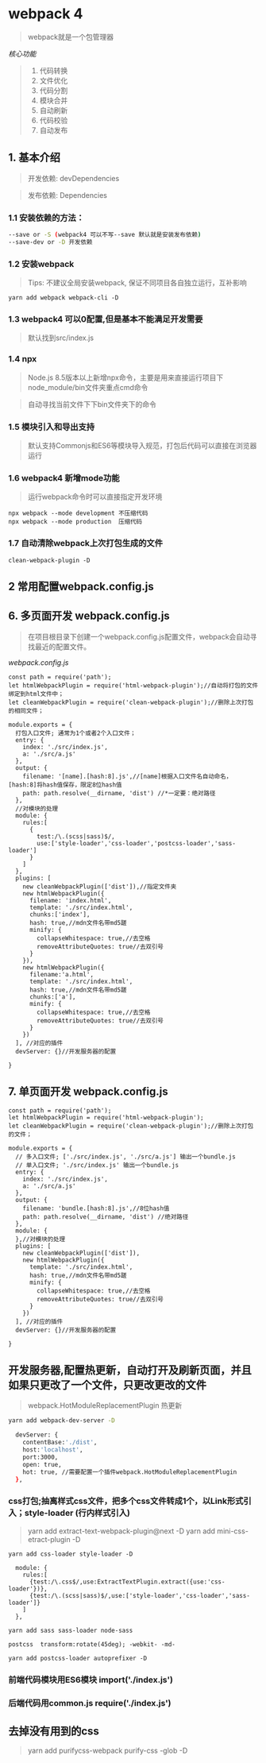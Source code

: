 # webpack 4 
> webpack就是一个包管理器

*核心功能*
> 1. 代码转换 
> 2. 文件优化 
> 3. 代码分割 
> 4. 模块合并 
> 5. 自动刷新 
> 6. 代码校验 
> 7. 自动发布

## 1. 基本介绍
> 开发依赖: devDependencies

> 发布依赖: Dependencies

### 1.1 安装依赖的方法：
```sh
--save or -S (webpack4 可以不写--save 默认就是安装发布依赖)
--save-dev or -D 开发依赖

```
### 1.2 安装webpack 
> Tips: 不建议全局安装webpack, 保证不同项目各自独立运行，互补影响 
```
yarn add webpack webpack-cli -D

```
### 1.3 webpack4 可以0配置,但是基本不能满足开发需要
> 默认找到src/index.js

### 1.4 npx 
> Node.js 8.5版本以上新增npx命令，主要是用来直接运行项目下node_module/bin文件夹重点cmd命令 

> 自动寻找当前文件下下bin文件夹下的命令

### 1.5 模块引入和导出支持
> 默认支持Commonjs和ES6等模块导入规范，打包后代码可以直接在浏览器运行

### 1.6 webpack4 新增mode功能
> 运行webpack命令时可以直接指定开发环境

```
npx webpack --mode development 不压缩代码
npx webpack --mode production  压缩代码

```
### 1.7 自动清除webpack上次打包生成的文件
```
clean-webpack-plugin -D
```
## 2 常用配置webpack.config.js 

## 6. 多页面开发 webpack.config.js
> 在项目根目录下创建一个webpack.config.js配置文件，webpack会自动寻找最近的配置文件。

*webpack.config.js*
```
const path = require('path');
let htmlWebpackPlugin = require('html-webpack-plugin');//自动将打包的文件绑定到html文件中；
let cleanWebpackPlugin = require('clean-webpack-plugin');//删除上次打包的相同文件；

module.exports = {
  打包入口文件; 通常为1个或者2个入口文件；
  entry: {
    index: './src/index.js',
    a: './src/a.js'
  },
  output: {
    filename: '[name].[hash:8].js',//[name]根据入口文件名自动命名，[hash:8]将hash值保存，限定8位hash值
    path: path.resolve(__dirname, 'dist') //*一定要：绝对路径
  },
  //对模块的处理
  module: {
    rules:[
      {
        test:/\.(scss|sass)$/,
        use:['style-loader','css-loader','postcss-loader','sass-loader']
      }
    ]
  },
  plugins: [
    new cleanWebpackPlugin(['dist']),//指定文件夹
    new htmlWebpackPlugin({
      filename: 'index.html',
      template: './src/index.html',
      chunks:['index'],
      hash: true,//mdn文件名带md5蹉
      minify: {
        collapseWhitespace: true,//去空格
        removeAttributeQuotes: true//去双引号
      }
    }),
    new htmlWebpackPlugin({
      filename:'a.html',
      template: './src/index.html',
      hash: true,//mdn文件名带md5蹉
      chunks:['a'],
      minify: {
        collapseWhitespace: true,//去空格
        removeAttributeQuotes: true//去双引号
      }
    })
  ], //对应的插件
  devServer: {}//开发服务器的配置

}
```

## 7. 单页面开发 webpack.config.js
```
const path = require('path');
let htmlWebpackPlugin = require('html-webpack-plugin');
let cleanWebpackPlugin = require('clean-webpack-plugin');//删除上次打包的文件；

module.exports = {
  // 多入口文件; ['./src/index.js', './src/a.js'] 输出一个bundle.js
  // 单入口文件; './src/index.js' 输出一个bundle.js
  entry: {
    index: './src/index.js',
    a: './src/a.js'
  },
  output: {
    filename: 'bundle.[hash:8].js',//8位hash值
    path: path.resolve(__dirname, 'dist') //绝对路径
  },
  module: {
  },//对模块的处理
  plugins: [
    new cleanWebpackPlugin(['dist']),
    new htmlWebpackPlugin({
      template: './src/index.html',
      hash: true,//mdn文件名带md5蹉
      minify: {
        collapseWhitespace: true,//去空格
        removeAttributeQuotes: true//去双引号
      }
    })
  ], //对应的插件
  devServer: {}//开发服务器的配置

}
```

## 开发服务器,配置热更新，自动打开及刷新页面，并且如果只更改了一个文件，只更改更改的文件
> webpack.HotModuleReplacementPlugin 热更新 

```sh
yarn add webpack-dev-server -D

  devServer: {
    contentBase:'./dist',
    host:'localhost',
    port:3000,
    open: true,
    hot: true, //需要配置一个插件webpack.HotModuleReplacementPlugin
  },

```

### css打包;抽离样式css文件，把多个css文件转成1个，以Link形式引入；style-loader (行内样式引入)  
> yarn add extract-text-webpack-plugin@next -D
> yarn add mini-css-etract-plugin -D

```
yarn add css-loader style-loader -D

  module: {
    rules:[
      {test:/\.css$/,use:ExtractTextPlugin.extract({use:'css-loader'})},
      {test:/\.(scss|sass)$/,use:['style-loader','css-loader','sass-loader']}
    ]
  },

yarn add sass sass-loader node-sass 

postcss  transform:rotate(45deg); -webkit- -md-

yarn add postcss-loader autoprefixer -D
```
### 前端代码模块用ES6模块  import('./index.js')
### 后端代码用common.js   require('./index.js')

## 去掉没有用到的css 
> yarn add purifycss-webpack purify-css -glob -D
```

```
